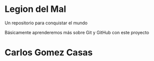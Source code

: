# Legion del Mal
Un repositorio para conquistar el mundo

Básicamente aprenderemos más sobre Git y GitHub con este proyecto

# Carlos Gomez Casas